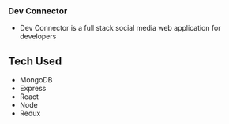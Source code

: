 ### Dev Connector

- Dev Connector is a full stack social media web application for developers

## Tech Used

- MongoDB
- Express
- React
- Node
- Redux
